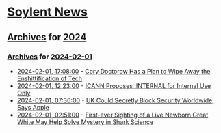 # [Soylent News](../../../README.md)

## [Archives](../../index.md) for [2024](../index.md)

### [Archives](../../index.md) for [2024-02-01](index.md)

* [2024-02-01, 17:08:00](https://soylentnews.org/article.pl?sid=24/02/01/063208&from=rss) - [Cory Doctorow Has a Plan to Wipe Away the Enshittification of Tech](https://soylentnews.org/article.pl?sid=24/02/01/063208&from=rss)
* [2024-02-01, 12:23:00](https://soylentnews.org/article.pl?sid=24/01/31/1445235&from=rss) - [ICANN Proposes .INTERNAL for Internal Use Only](https://soylentnews.org/article.pl?sid=24/01/31/1445235&from=rss)
* [2024-02-01, 07:36:00](https://soylentnews.org/article.pl?sid=24/01/31/1434212&from=rss) - [UK Could Secretly Block Security Worldwide, Says Apple](https://soylentnews.org/article.pl?sid=24/01/31/1434212&from=rss)
* [2024-02-01, 02:51:00](https://soylentnews.org/article.pl?sid=24/01/30/0025228&from=rss) - [First-ever Sighting of a Live Newborn Great White May Help Solve Mystery in Shark Science](https://soylentnews.org/article.pl?sid=24/01/30/0025228&from=rss)
